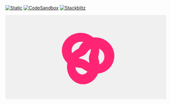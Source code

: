 [![Static](https://img.shields.io/badge/demo-%23646CFF.svg?logo=html5&logoColor=white)](https://pmndrs.github.io/examples/svg-renderer)
[![CodeSandbox](https://img.shields.io/badge/codesandbox-040404?logo=codesandbox&logoColor=DBDBDB)](https://codesandbox.io/s/github/pmndrs/examples/tree/main/demos/svg-renderer)
[![Stackblitz](https://img.shields.io/badge/stackblitz-fff?logo=Stackblitz&logoColor=1389FD)](https://stackblitz.com/github/pmndrs/examples/tree/main/demos/svg-renderer)

![](thumbnail.png)
